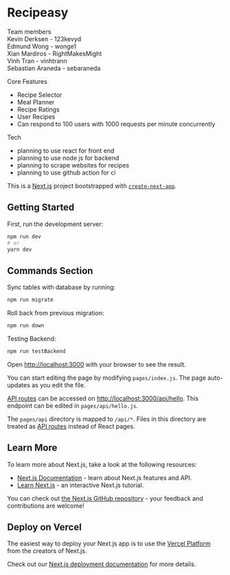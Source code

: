 # Recipeasy

Team members <br/>
Kevin Derksen - 123kevyd <br/>
Edmund Wong - wonge1 <br/>
Xian Mardiros - RightMakesMight <br/>
Vinh Tran - vinhtrann <br/>
Sebastian Araneda - sebaraneda <br/>

Core Features
- Recipe Selector
- Meal Planner
- Recipe Ratings
- User Recipes
- Can respond to 100 users with 1000 requests per minute concurrently

Tech
- planning to use react for front end
- planning to use node js for backend
- planning to scrape websites for recipes
- planning to use github action for ci

This is a [Next.js](https://nextjs.org/) project bootstrapped with [`create-next-app`](https://github.com/vercel/next.js/tree/canary/packages/create-next-app).

## Getting Started

First, run the development server:

```bash
npm run dev
# or
yarn dev
```

## Commands Section

Sync tables with database by running:
```bash
npm run migrate
```

Roll back from previous migration:
```bash
npm run down
```

Testing Backend: 
```bash
npm run testBackend
```

Open [http://localhost:3000](http://localhost:3000) with your browser to see the result.

You can start editing the page by modifying `pages/index.js`. The page auto-updates as you edit the file.

[API routes](https://nextjs.org/docs/api-routes/introduction) can be accessed on [http://localhost:3000/api/hello](http://localhost:3000/api/hello). This endpoint can be edited in `pages/api/hello.js`.

The `pages/api` directory is mapped to `/api/*`. Files in this directory are treated as [API routes](https://nextjs.org/docs/api-routes/introduction) instead of React pages.

## Learn More

To learn more about Next.js, take a look at the following resources:

- [Next.js Documentation](https://nextjs.org/docs) - learn about Next.js features and API.
- [Learn Next.js](https://nextjs.org/learn) - an interactive Next.js tutorial.

You can check out [the Next.js GitHub repository](https://github.com/vercel/next.js/) - your feedback and contributions are welcome!

## Deploy on Vercel

The easiest way to deploy your Next.js app is to use the [Vercel Platform](https://vercel.com/new?utm_medium=default-template&filter=next.js&utm_source=create-next-app&utm_campaign=create-next-app-readme) from the creators of Next.js.

Check out our [Next.js deployment documentation](https://nextjs.org/docs/deployment) for more details.
